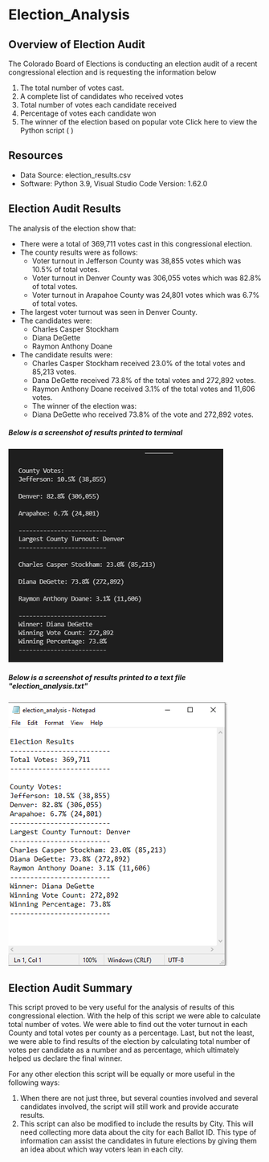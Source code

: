 # Election_Analysis

## Overview of Election Audit
The Colorado Board of Elections is conducting an election audit of a recent congressional election and is requesting the information below
1. The total number of votes cast.
2. A complete list of candidates who received votes
3. Total number of votes each candidate received
4. Percentage of votes each candidate won
5. The winner of the election based on popular vote
Click here to view the Python script ( )

## Resources
- Data Source: election_results.csv
- Software: Python 3.9, Visual Studio Code Version: 1.62.0

## Election Audit Results
The analysis of the election show that:
- There were a total of 369,711 votes cast in this congressional election.
- The county results were as follows:
  - Voter turnout in Jefferson County was 38,855 votes which was 10.5% of total votes.
  - Voter turnout in Denver County was 306,055 votes which was 82.8% of total votes. 
  - Voter turnout in Arapahoe County was 24,801 votes which was 6.7% of total votes.
- The largest voter turnout was seen in Denver County.
- The candidates were:
  - Charles Casper Stockham
  - Diana DeGette
  - Raymon Anthony Doane
- The candidate results were:
  - Charles Casper Stockham received 23.0% of the total votes and 85,213 votes.
  - Dana DeGette received 73.8% of the total votes and 272,892 votes.
  - Raymon Anthony Doane received 3.1% of the total votes and 11,606 votes.
  - The winner of the election was:
  - Diana DeGette who received 73.8% of the vote and 272,892 votes.

##### Below is a screenshot of results printed to terminal
![terminal_output](https://github.com/rmat112/Election_Analysis/blob/main/analysis/terminal_output.png)


##### Below is a screenshot of results printed to a text file "election_analysis.txt"
![Textfile_output](https://github.com/rmat112/Election_Analysis/blob/main/analysis/Textfile__output.png)

## Election Audit Summary
This script proved to be very useful for the analysis of results of this congressional election. With the help of this script we were able to calculate total number of votes. We were able to find out the voter turnout in each County and total votes per county as a percentage. Last, but not the least, we were able to find results of the election by calculating total number of votes per candidate as a number and as percentage, which ultimately helped us declare the final winner.<br/> 

For any other election this script will be equally or more useful in the following ways:
1. When there are not just three, but several counties involved and several candidates involved, the script will still work and provide accurate results.
2. This script can also be modified to include the results by City. This will need collecting more data about the city for each Ballot ID. This type of information can assist the candidates in future elections by giving them an idea about which way voters lean in each city. 
